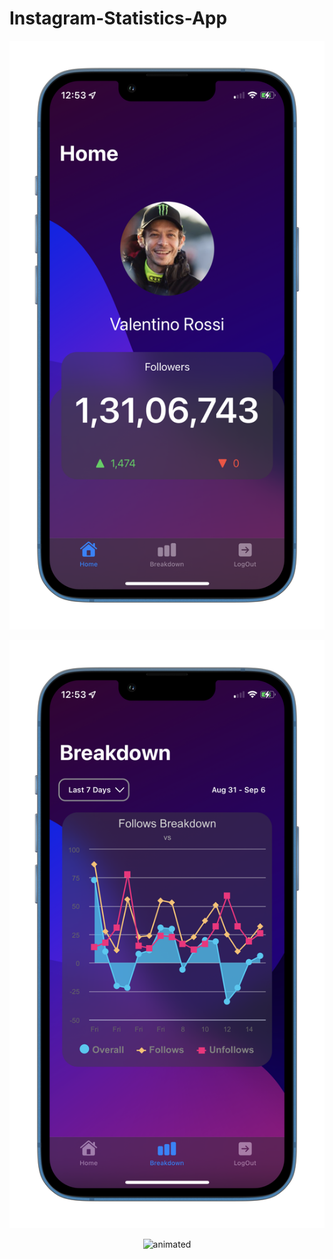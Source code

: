 # Instagram-Statistics-App

![Image](/InstaStats.png)

![Image](/InstaStats_widget.png)

<p align="center">
  <img src="InstaStats.v.10.gif" alt="animated" />
</p>
